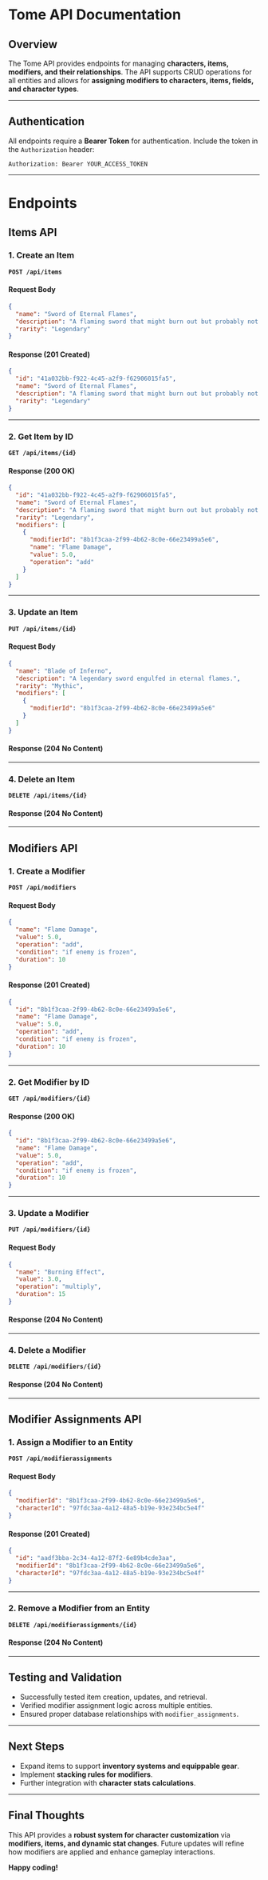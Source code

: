# **Tome API Documentation**

## **Overview**
The Tome API provides endpoints for managing **characters, items, modifiers, and their relationships**. The API supports CRUD operations for all entities and allows for **assigning modifiers to characters, items, fields, and character types**.

---

## **Authentication**
All endpoints require a **Bearer Token** for authentication. Include the token in the `Authorization` header:
```http
Authorization: Bearer YOUR_ACCESS_TOKEN
```

---

# **Endpoints**
## **Items API**
### **1. Create an Item**
**`POST /api/items`**

#### **Request Body**
```json
{
  "name": "Sword of Eternal Flames",
  "description": "A flaming sword that might burn out but probably not.",
  "rarity": "Legendary"
}
```
#### **Response (201 Created)**
```json
{
  "id": "41a032bb-f922-4c45-a2f9-f62906015fa5",
  "name": "Sword of Eternal Flames",
  "description": "A flaming sword that might burn out but probably not.",
  "rarity": "Legendary"
}
```

---
### **2. Get Item by ID**
**`GET /api/items/{id}`**
#### **Response (200 OK)**
```json
{
  "id": "41a032bb-f922-4c45-a2f9-f62906015fa5",
  "name": "Sword of Eternal Flames",
  "description": "A flaming sword that might burn out but probably not.",
  "rarity": "Legendary",
  "modifiers": [
    {
      "modifierId": "8b1f3caa-2f99-4b62-8c0e-66e23499a5e6",
      "name": "Flame Damage",
      "value": 5.0,
      "operation": "add"
    }
  ]
}
```

---
### **3. Update an Item**
**`PUT /api/items/{id}`**

#### **Request Body**
```json
{
  "name": "Blade of Inferno",
  "description": "A legendary sword engulfed in eternal flames.",
  "rarity": "Mythic",
  "modifiers": [
    {
      "modifierId": "8b1f3caa-2f99-4b62-8c0e-66e23499a5e6"
    }
  ]
}
```

#### **Response (204 No Content)**

---
### **4. Delete an Item**
**`DELETE /api/items/{id}`**
#### **Response (204 No Content)**

---

## **Modifiers API**
### **1. Create a Modifier**
**`POST /api/modifiers`**

#### **Request Body**
```json
{
  "name": "Flame Damage",
  "value": 5.0,
  "operation": "add",
  "condition": "if enemy is frozen",
  "duration": 10
}
```
#### **Response (201 Created)**
```json
{
  "id": "8b1f3caa-2f99-4b62-8c0e-66e23499a5e6",
  "name": "Flame Damage",
  "value": 5.0,
  "operation": "add",
  "condition": "if enemy is frozen",
  "duration": 10
}
```

---
### **2. Get Modifier by ID**
**`GET /api/modifiers/{id}`**
#### **Response (200 OK)**
```json
{
  "id": "8b1f3caa-2f99-4b62-8c0e-66e23499a5e6",
  "name": "Flame Damage",
  "value": 5.0,
  "operation": "add",
  "condition": "if enemy is frozen",
  "duration": 10
}
```

---
### **3. Update a Modifier**
**`PUT /api/modifiers/{id}`**

#### **Request Body**
```json
{
  "name": "Burning Effect",
  "value": 3.0,
  "operation": "multiply",
  "duration": 15
}
```
#### **Response (204 No Content)**

---
### **4. Delete a Modifier**
**`DELETE /api/modifiers/{id}`**
#### **Response (204 No Content)**

---

## **Modifier Assignments API**
### **1. Assign a Modifier to an Entity**
**`POST /api/modifierassignments`**

#### **Request Body**
```json
{
  "modifierId": "8b1f3caa-2f99-4b62-8c0e-66e23499a5e6",
  "characterId": "97fdc3aa-4a12-48a5-b19e-93e234bc5e4f"
}
```
#### **Response (201 Created)**
```json
{
  "id": "aadf3bba-2c34-4a12-87f2-6e89b4cde3aa",
  "modifierId": "8b1f3caa-2f99-4b62-8c0e-66e23499a5e6",
  "characterId": "97fdc3aa-4a12-48a5-b19e-93e234bc5e4f"
}
```

---
### **2. Remove a Modifier from an Entity**
**`DELETE /api/modifierassignments/{id}`**
#### **Response (204 No Content)**

---

## **Testing and Validation**
- Successfully tested item creation, updates, and retrieval.
- Verified modifier assignment logic across multiple entities.
- Ensured proper database relationships with `modifier_assignments`.

---

## **Next Steps**
- Expand items to support **inventory systems and equippable gear**.
- Implement **stacking rules for modifiers**.
- Further integration with **character stats calculations**.

---

## **Final Thoughts**
This API provides a **robust system for character customization** via **modifiers, items, and dynamic stat changes**. Future updates will refine how modifiers are applied and enhance gameplay interactions.

**Happy coding!**

